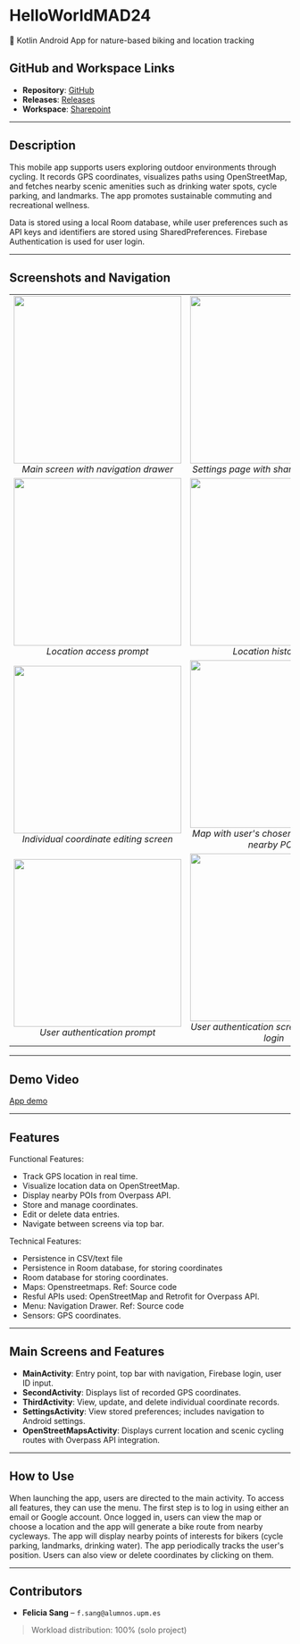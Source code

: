 # HelloWorldMAD24

📱 Kotlin Android App for nature-based biking and location tracking

## GitHub and Workspace Links

- **Repository**: [GitHub](https://github.com/fsangupm/kotlinprojectMAD)
- **Releases**: [Releases](https://github.com/fsangupm/kotlinprojectMAD/releases)
- **Workspace**: [Sharepoint](https://upm365.sharepoint.com/sites/FeliciaSangMAD/SitePages/Tracking.aspx)

---

## Description

This mobile app supports users exploring outdoor environments through cycling. It records GPS coordinates, visualizes paths using OpenStreetMap, and fetches nearby scenic amenities such as drinking water spots, cycle parking, and landmarks. The app promotes sustainable commuting and recreational wellness.

Data is stored using a local Room database, while user preferences such as API keys and identifiers are stored using SharedPreferences. Firebase Authentication is used for user login.

---

## Screenshots and Navigation

<table>
  <tr>
    <td align="center">
      <img src="https://github.com/fsangupm/kotlinprojectMAD/blob/master/images/Screenshot%202025-06-13%20at%202.04.33%20PM.png?raw=true" width="300px"><br/>
      <em>Main screen with navigation drawer</em>
    </td>
    <td align="center">
      <img src="https://github.com/fsangupm/kotlinprojectMAD/blob/master/images/Screenshot%202025-06-13%20at%202.04.50%20PM.png?raw=true" width="300px"><br/>
      <em>Settings page with shared preferences</em>
    </td>
  </tr>
  <tr>
    <td align="center">
      <img src="https://github.com/fsangupm/kotlinprojectMAD/blob/master/images/Screenshot%202025-06-13%20at%202.03.14%20PM.png?raw=true" width="300px"><br/>
      <em>Location access prompt</em>
    </td>
    <td align="center">
      <img src="https://github.com/fsangupm/kotlinprojectMAD/blob/master/images/Screenshot%202025-06-13%20at%202.05.04%20PM.png?raw=true" width="300px"><br/>
      <em>Location history list</em>
    </td>
  </tr>
  <tr>
    <td align="center">
      <img src="https://github.com/fsangupm/kotlinprojectMAD/blob/master/images/Screenshot%202025-06-13%20at%202.05.08%20PM.png?raw=true" width="300px"><br/>
      <em>Individual coordinate editing screen</em>
    </td>
    <td align="center">
      <img src="https://github.com/fsangupm/kotlinprojectMAD/blob/master/images/Screenshot%202025-06-13%20at%202.47.03%20PM.png?raw=true" width="300px"><br/>
      <em>Map with user's chosen bike route and nearby POIs</em>
    </td>
  </tr>
  <tr>
    <td align="center">
      <img src="https://github.com/fsangupm/kotlinprojectMAD/blob/master/images/Screenshot%202025-06-13%20at%202.47.34%20PM.png?raw=true" width="300px"><br/>
      <em>User authentication prompt</em>
    </td>
    <td align="center">
      <img src="https://github.com/fsangupm/kotlinprojectMAD/blob/master/images/Screenshot%202025-06-13%20at%202.47.46%20PM.png?raw=true" width="300px"><br/>
      <em>User authentication screen with Google login</em>
    </td>
  </tr>
</table>

---

## Demo Video
[App demo](https://upm365-my.sharepoint.com/:f:/g/personal/f_sang_alumnos_upm_es/Et-jP5ggQpBAr3wiYzMWC8oBL_xYPP2C_dYj3EQCtkSyZA)

---

## Features

Functional Features:

- Track GPS location in real time.
- Visualize location data on OpenStreetMap.
- Display nearby POIs from Overpass API.
- Store and manage coordinates.
- Edit or delete data entries.
- Navigate between screens via top bar.

Technical Features:
- Persistence in CSV/text file
- Persistence in Room database, for storing coordinates
- Room database for storing coordinates.
- Maps: Openstreetmaps. Ref: Source code
- Resful APIs used: OpenStreetMap and Retrofit for Overpass API.
- Menu: Navigation Drawer. Ref: Source code
- Sensors: GPS coordinates.

---

## Main Screens and Features

- **MainActivity**: Entry point, top bar with navigation, Firebase login, user ID input.
- **SecondActivity**: Displays list of recorded GPS coordinates.
- **ThirdActivity**: View, update, and delete individual coordinate records.
- **SettingsActivity**: View stored preferences; includes navigation to Android settings.
- **OpenStreetMapsActivity**: Displays current location and scenic cycling routes with Overpass API integration.

---

## How to Use

When launching the app, users are directed to the main activity. To access all features, they can use the menu. The first step is to log in
using either an email or Google account. Once logged in, users can view the map or choose a location and the app will generate a bike route from nearby cycleways. 
The app will display nearby points of interests for bikers (cycle parking, landmarks, drinking water). The app periodically tracks the user's position. 
Users can also view or delete coordinates by clicking on them.

---

## Contributors

- **Felicia Sang** – `f.sang@alumnos.upm.es`

> Workload distribution: 100% (solo project)
